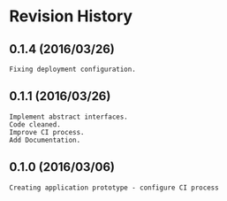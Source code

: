 # Revision History

## 0.1.4 (2016/03/26)
	Fixing deployment configuration.

## 0.1.1 (2016/03/26)
	Implement abstract interfaces.
	Code cleaned.
	Improve CI process.
	Add Documentation.

## 0.1.0 (2016/03/06)
	Creating application prototype - configure CI process



